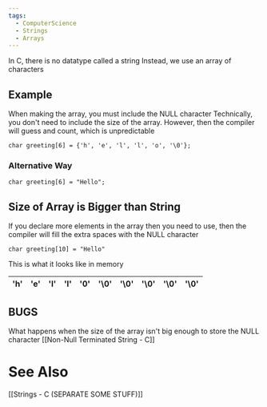 ```yaml
---
tags:
  - ComputerScience
  - Strings
  - Arrays
---
```

In C, there is no datatype called a string
Instead, we use an array of characters

## Example
When making the array, you must include the NULL character
Technically, you don't need to include the size of the array. However, then the compiler will guess and count, which is unpredictable
```
char greeting[6] = {'h', 'e', 'l', 'l', 'o', '\0'};
```

### Alternative Way
```
char greeting[6] = "Hello";
```

## Size of Array is Bigger than String
If you declare more elements in the array then you need to use, then the compiler will fill the extra spaces with the NULL character
```
char greeting[10] = "Hello"
```
This is what it looks like in memory

| 'h' | 'e' | 'l' | 'l' | '0' | '\0' | '\0' | '\0' | '\0' | '\0' |
| --- | --- | --- | --- | --- | ---- | ---- | ---- | ---- | ---- |

## BUGS
What happens when the size of the array isn't big enough to store the NULL character
[[Non-Null Terminated String - C]]

# See Also
[[Strings - C (SEPARATE SOME STUFF)]]